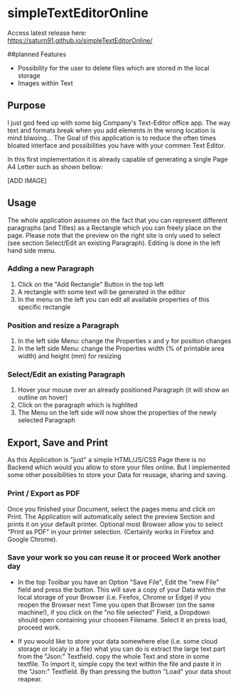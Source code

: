 # simpleTextEditorOnline

Access latest release here: https://saturn91.github.io/simpleTextEditorOnline/

##planned Features
- Possibility for the user to delete files which are stored in the local storage
- Images within Text

## Purpose

I just god feed up with some big Company's Text-Editor office app. The way text and formats break when you add elements in the wrong location is mind blwoing... The Goal of this application is 
to reduce the often times bloated interface and possibilities you have with your commen Text Editor. 

In this first implementation it is already capable of generating a single Page A4 Letter such as shown bellow:

[ADD IMAGE]

## Usage
The whole application assumes on the fact that you can represent different paragraphs (and Titles) as a Rectangle which you can freely place on the page. Please note that the preview on
the right site is only used to select (see section Select/Edit an existing Paragraph). Editing is done in the left hand side menu.

### Adding a new Paragraph

1. Click on the "Add Rectangle" Button in the top left
1. A rectangle with some text will be generated in the editor
1. In the menu on the left you can edit all available properties of this specific rectangle

### Position and resize a Paragraph

1. In the left side Menu: change the Properties x and y for position changes
1. In the left side Menu: change the Properties width (% of printable area width) and height (mm) for resizing

### Select/Edit an existing Paragraph

1. Hover your mouse over an already positioned Paragraph (it will show an outline on hover)
2. Click on the paragraph which is highlited
3. The Menu on the left side will now show the properties of the newly selected Paragraph

## Export, Save and Print

As this Application is "just" a simple HTML/JS/CSS Page there is no Backend which would you allow to store your files online. But I implemented some other possibilities to store 
your Data for reusage, sharing and saving.

### Print / Export as PDF

Once you finished your Document, select the pages menu and click on Print. The Application will automatically select the preview Section and prints it on your default printer. Optional 
most Browser allow you to select "Print as PDF" in your printer selection. (Certainly works in Firefox and Google Chrome).

### Save your work so you can reuse it or proceed Work another day

- In the top Toolbar you have an Option "Save File", Edit the "new File" field and press the button. This will save a copy of your Data within the local storage of your Browser (i.e. Firefox, Chrome or Edge) if you reopen the Browser 
next Time you open that Browser (on the same machine!), if you click on the "no file selected" Field, a Dropdown should open containing your choosen Filename. Select it an press load, proceed work.

- If you would like to store your data somewhere else (i.e. some cloud storage or localy in a file) what you can do is extract the large text part from the "Json:" Textfield. copy the whole 
Text and store in some textfile. To import it, simple copy the text within the file and paste it in the "Json:" Textfield. By than pressing the button "Load" your data shout reapear.
